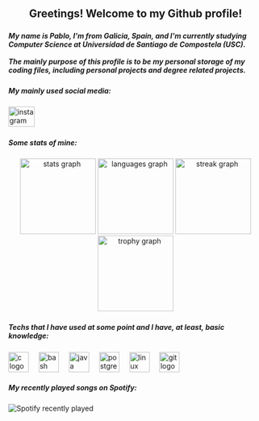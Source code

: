 <br clear="both">

<h2 align="center">Greetings! Welcome to my Github profile!</h2>

###

<h5 align="left">My name is Pablo, I'm from Galicia, Spain, and I'm currently studying Computer Science at Universidad de Santiago de Compostela (USC).<br><br>The mainly purpose of this profile is to be my personal storage of my coding files, including personal projects and degree related projects.</h5>

###

<h5 align="left">My mainly used social media:</h5>

###

<div align="left">
  <a href="https://www.instagram.com/pablomou_/" target="_blank">
    <img src="https://raw.githubusercontent.com/maurodesouza/profile-readme-generator/master/src/assets/icons/social/instagram/default.svg" width="52" height="40" alt="instagram logo"  />
  </a>
</div>

###

<h5 align="left">Some stats of mine:</h5>

###

<div align="center">
  <img src="https://github-readme-stats.vercel.app/api?username=Pablomou6&hide_title=false&hide_rank=false&show_icons=true&include_all_commits=true&count_private=true&disable_animations=false&theme=blueberry&locale=en&hide_border=false&order=1" height="150" alt="stats graph"  />
  <img src="https://github-readme-stats.vercel.app/api/top-langs?username=Pablomou6&locale=en&hide_title=false&layout=compact&card_width=320&langs_count=5&theme=blueberry&hide_border=false&order=2" height="150" alt="languages graph"  />
  <img src="https://streak-stats.demolab.com?user=Pablomou6&locale=en&mode=daily&theme=dracula&hide_border=false&border_radius=5&order=3" height="150" alt="streak graph"  />
  <img src="https://github-profile-trophy.vercel.app?username=Pablomou6&theme=gitdimmed&column=-1&row=1&margin-w=8&margin-h=8&no-bg=true&no-frame=false&order=4" height="150" alt="trophy graph"  />
</div>

###

<h5 align="left">Techs that I have used at some point and I have, at least, basic knowledge:</h5>

###

<div align="left">
  <img src="https://cdn.jsdelivr.net/gh/devicons/devicon/icons/c/c-original.svg" height="40" alt="c logo"  />
  <img width="12" />
  <img src="https://cdn.jsdelivr.net/gh/devicons/devicon/icons/bash/bash-plain.svg" height="40" alt="bash logo"  />
  <img width="12" />
  <img src="https://cdn.jsdelivr.net/gh/devicons/devicon/icons/java/java-original.svg" height="40" alt="java logo"  />
  <img width="12" />
  <img src="https://cdn.jsdelivr.net/gh/devicons/devicon/icons/postgresql/postgresql-plain-wordmark.svg" height="40" alt="postgresql logo"  />
  <img width="12" />
  <img src="https://cdn.jsdelivr.net/gh/devicons/devicon/icons/linux/linux-original.svg" height="40" alt="linux logo"  />
  <img width="12" />
  <img src="https://cdn.jsdelivr.net/gh/devicons/devicon/icons/git/git-original.svg" height="40" alt="git logo"  />
</div>

<h5 align="left">My recently played songs on Spotify:</h5>

<div align="left">
  <img src="https://spotify-recently-played-readme.vercel.app/api?user=pablomou.6" alt="Spotify recently played" />
</div>

###
